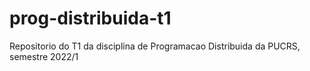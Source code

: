 # prog-distribuida-t1
Repositorio do T1 da disciplina de Programacao Distribuida da PUCRS, semestre 2022/1
